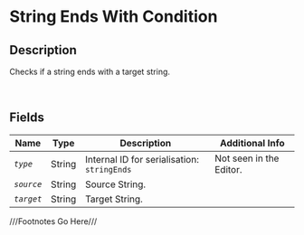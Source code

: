 String Ends With Condition
============= 

## Description

Checks if a string ends with a target string.

<br />

## Fields

| Name     | Type   | Description | Additional Info |
| -------- | ------ | ----------- | --------------- |
| *`type`* | String |      Internal ID for serialisation: `stringEnds`       |         Not seen in the Editor.        |
| *`source`* | String |      Source String.       |                 |
| *`target`* | String |      Target String.       |                 |

///Footnotes Go Here///

[^-1]: Fields in *italics* are required for the Object to be valid.  
